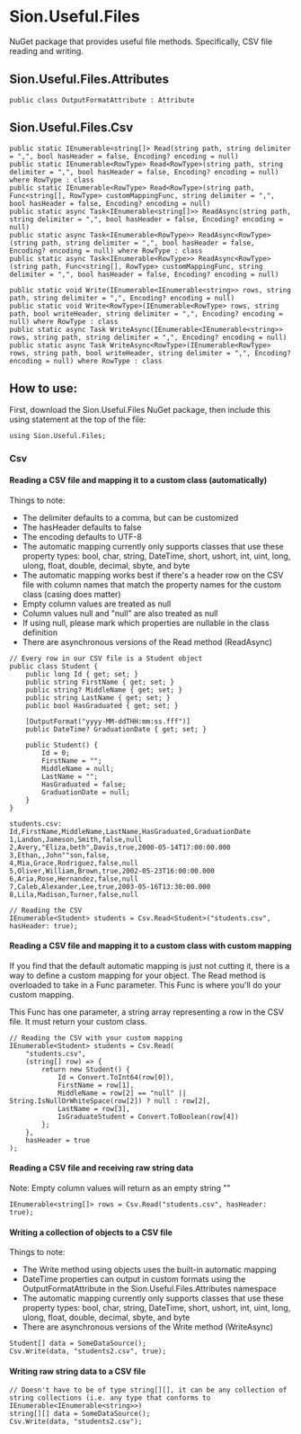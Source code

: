 # Sion.Useful.Files

NuGet package that provides useful file methods. Specifically, CSV file reading and writing.

## Sion.Useful.Files.Attributes

```
public class OutputFormatAttribute : Attribute
```

## Sion.Useful.Files.Csv

```
public static IEnumerable<string[]> Read(string path, string delimiter = ",", bool hasHeader = false, Encoding? encoding = null)
public static IEnumerable<RowType> Read<RowType>(string path, string delimiter = ",", bool hasHeader = false, Encoding? encoding = null) where RowType : class
public static IEnumerable<RowType> Read<RowType>(string path, Func<string[], RowType> customMappingFunc, string delimiter = ",", bool hasHeader = false, Encoding? encoding = null)
public static async Task<IEnumerable<string[]>> ReadAsync(string path, string delimiter = ",", bool hasHeader = false, Encoding? encoding = null)
public static async Task<IEnumerable<RowType>> ReadAsync<RowType>(string path, string delimiter = ",", bool hasHeader = false, Encoding? encoding = null) where RowType : class
public static async Task<IEnumerable<RowType>> ReadAsync<RowType>(string path, Func<string[], RowType> customMappingFunc, string delimiter = ",", bool hasHeader = false, Encoding? encoding = null)

public static void Write(IEnumerable<IEnumerable<string>> rows, string path, string delimiter = ",", Encoding? encoding = null)
public static void Write<RowType>(IEnumerable<RowType> rows, string path, bool writeHeader, string delimiter = ",", Encoding? encoding = null) where RowType : class
public static async Task WriteAsync(IEnumerable<IEnumerable<string>> rows, string path, string delimiter = ",", Encoding? encoding = null)
public static async Task WriteAsync<RowType>(IEnumerable<RowType> rows, string path, bool writeHeader, string delimiter = ",", Encoding? encoding = null) where RowType : class
```

## How to use:

First, download the Sion.Useful.Files NuGet package, then include this using statement at the top of the file:

```
using Sion.Useful.Files;
```

### Csv

#### Reading a CSV file and mapping it to a custom class (automatically)

Things to note: 

- The delimiter defaults to a comma, but can be customized
- The hasHeader defaults to false
- The encoding defaults to UTF-8
- The automatic mapping currently only supports classes that use these property types: bool, char, string, DateTime, short, ushort, int, uint, long, ulong, float, double, decimal, sbyte, and byte
- The automatic mapping works best if there's a header row on the CSV file with column names that match the property names for the custom class (casing does matter)
- Empty column values are treated as null
- Column values null and "null" are also treated as null
- If using null, please mark which properties are nullable in the class definition
- There are asynchronous versions of the Read method (ReadAsync)

```
// Every row in our CSV file is a Student object
public class Student {
	public long Id { get; set; }
	public string FirstName { get; set; }
	public string? MiddleName { get; set; }
	public string LastName { get; set; }
	public bool HasGraduated { get; set; }
	
	[OutputFormat("yyyy-MM-ddTHH:mm:ss.fff")]
	public DateTime? GraduationDate { get; set; }
	
	public Student() {
		Id = 0;
		FirstName = "";
		MiddleName = null;
		LastName = "";
		HasGraduated = false;
		GraduationDate = null;
	}
}
```

```
students.csv:
Id,FirstName,MiddleName,LastName,HasGraduated,GraduationDate
1,Landon,Jameson,Smith,false,null
2,Avery,"Eliza,beth",Davis,true,2000-05-14T17:00:00.000
3,Ethan,,John""son,false,
4,Mia,Grace,Rodriguez,false,null
5,Oliver,William,Brown,true,2002-05-23T16:00:00.000
6,Aria,Rose,Hernandez,false,null
7,Caleb,Alexander,Lee,true,2003-05-16T13:30:00.000
8,Lila,Madison,Turner,false,null
```

```
// Reading the CSV
IEnumerable<Student> students = Csv.Read<Student>("students.csv", hasHeader: true);
```

#### Reading a CSV file and mapping it to a custom class with custom mapping

If you find that the default automatic mapping is just not cutting it, there is a way to define a custom mapping for your object. The Read method is overloaded to take in a Func parameter. This Func is where you'll do your custom mapping.

This Func has one parameter, a string array representing a row in the CSV file. It must return your custom class.

```
// Reading the CSV with your custom mapping
IEnumerable<Student> students = Csv.Read(
	"students.csv",
	(string[] row) => {
		return new Student() {
			Id = Convert.ToInt64(row[0]),
			FirstName = row[1],
			MiddleName = row[2] == "null" || String.IsNullOrWhiteSpace(row[2]) ? null : row[2],
			LastName = row[3],
			IsGraduateStudent = Convert.ToBoolean(row[4])
		};
	},
	hasHeader = true
);
```

#### Reading a CSV file and receiving raw string data

Note: Empty column values will return as an empty string ""

```
IEnumerable<string[]> rows = Csv.Read("students.csv", hasHeader: true);
```

#### Writing a collection of objects to a CSV file

Things to note: 

- The Write method using objects uses the built-in automatic mapping
- DateTime properties can output in custom formats using the OutputFormatAttribute in the Sion.Useful.Files.Attributes namespace
- The automatic mapping currently only supports classes that use these property types: bool, char, string, DateTime, short, ushort, int, uint, long, ulong, float, double, decimal, sbyte, and byte
- There are asynchronous versions of the Write method (WriteAsync)

```
Student[] data = SomeDataSource();
Csv.Write(data, "students2.csv", true);
```

#### Writing raw string data to a CSV file

```
// Doesn't have to be of type string[][], it can be any collection of string collections (i.e. any type that conforms to IEnumerable<IEnumerable<string>>)
string[][] data = SomeDataSource();
Csv.Write(data, "students2.csv");
```
